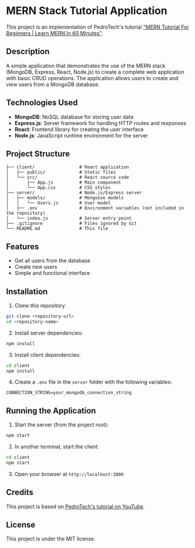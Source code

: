 # MERN Stack Tutorial Application

This project is an implementation of PedroTech's tutorial ["MERN Tutorial For Beginners | Learn MERN In 60 Minutes"](https://www.youtube.com/watch?v=I7EDAR2GRVo).

## Description

A simple application that demonstrates the use of the MERN stack (MongoDB, Express, React, Node.js) to create a complete web application with basic CRUD operations. The application allows users to create and view users from a MongoDB database.

## Technologies Used

- **MongoDB**: NoSQL database for storing user data
- **Express.js**: Server framework for handling HTTP routes and responses
- **React**: Frontend library for creating the user interface
- **Node.js**: JavaScript runtime environment for the server

## Project Structure

```
├── client/                 # React application
│   ├── public/             # Static files
│   └── src/                # React source code
│       ├── App.js          # Main component
│       └── App.css         # CSS styles
├── server/                 # Node.js/Express server
│   ├── models/             # Mongoose models
│   │   └── Users.js        # User model
│   ├── .env                # Environment variables (not included in the repository)
│   └── index.js            # Server entry point
├── .gitignore              # Files ignored by Git
└── README.md               # This file
```

## Features

- Get all users from the database
- Create new users
- Simple and functional interface

## Installation

1. Clone this repository:
```bash
git clone <repository-url>
cd <repository-name>
```

2. Install server dependencies:
```bash
npm install
```

3. Install client dependencies:
```bash
cd client
npm install
```

4. Create a `.env` file in the `server` folder with the following variables:
```
CONNECTION_STRING=your_mongodb_connection_string
```

## Running the Application

1. Start the server (from the project root):
```bash
npm start
```

2. In another terminal, start the client:
```bash
cd client
npm start
```

3. Open your browser at `http://localhost:3000`

## Credits

This project is based on [PedroTech's tutorial on YouTube](https://www.youtube.com/watch?v=I7EDAR2GRVo).

## License

This project is under the MIT license.

